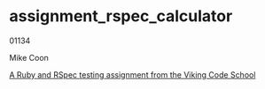 # assignment_rspec_calculator

01134

Mike Coon

[A Ruby and RSpec testing assignment from the Viking Code School](http://www.vikingcodeschool.com)
